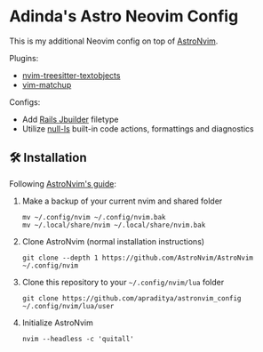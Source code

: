 # Adinda's Astro Neovim Config

This is my additional Neovim config on top of [AstroNvim](https://github.com/AstroNvim/AstroNvim).

Plugins:

- [nvim-treesitter-textobjects](https://github.com/nvim-treesitter/nvim-treesitter-textobjects)
- [vim-matchup](https://github.com/andymass/vim-matchup)

Configs:

- Add [Rails Jbuilder](https://github.com/rails/jbuilder) filetype
- Utilize [null-ls](https://github.com/jose-elias-alvarez/null-ls.nvim) built-in code actions, formattings and diagnostics

## 🛠️ Installation

Following [AstroNvim's guide](https://docs.astronvim.com/configuration/manage_user_config/#installing-from-an-existing-user-configuration):

1. Make a backup of your current nvim and shared folder

   ```shell
   mv ~/.config/nvim ~/.config/nvim.bak
   mv ~/.local/share/nvim ~/.local/share/nvim.bak
   ```

1. Clone AstroNvim (normal installation instructions)

   ```shell
   git clone --depth 1 https://github.com/AstroNvim/AstroNvim ~/.config/nvim
   ```

1. Clone this repository to your `~/.config/nvim/lua` folder

   ```shell
   git clone https://github.com/apraditya/astronvim_config ~/.config/nvim/lua/user
   ```

1. Initialize AstroNvim

   ```shell
   nvim --headless -c 'quitall'
   ```
